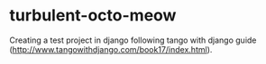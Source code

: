 # turbulent-octo-meow

Creating a test project in django following tango with django guide (http://www.tangowithdjango.com/book17/index.html).
